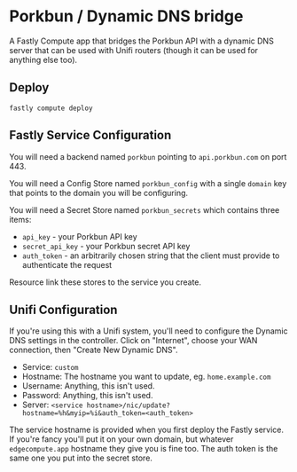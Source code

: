 # Porkbun / Dynamic DNS bridge

A Fastly Compute app that bridges the Porkbun API with a dynamic DNS server that can be used with Unifi routers (though it can be used for anything else too).

## Deploy

`fastly compute deploy`

## Fastly Service Configuration

You will need a backend named `porkbun` pointing to `api.porkbun.com` on port 443.

You will need a Config Store named `porkbun_config` with a single `domain` key that points to the domain you will be configuring.

You will need a Secret Store named `porkbun_secrets` which contains
three items:

- `api_key` - your Porkbun API key
- `secret_api_key` - your Porkbun secret API key
- `auth_token` - an arbitrarily chosen string that the client must provide to authenticate the request

Resource link these stores to the service you create.

## Unifi Configuration

If you're using this with a Unifi system, you'll need to configure the Dynamic DNS settings in the controller.  Click on "Internet", choose your WAN connection, then "Create New Dynamic DNS".

- Service: `custom`
- Hostname: The hostname you want to update, eg. `home.example.com`
- Username: Anything, this isn't used.
- Password: Anything, this isn't used.
- Server: `<service hostname>/nic/update?hostname=%h&myip=%i&auth_token=<auth_token>`

The service hostname is provided when you first deploy the Fastly service.  If you're fancy you'll put it on your own domain, but whatever `edgecompute.app` hostname they give you is fine too.  The auth token is the same one you put into the secret store.
